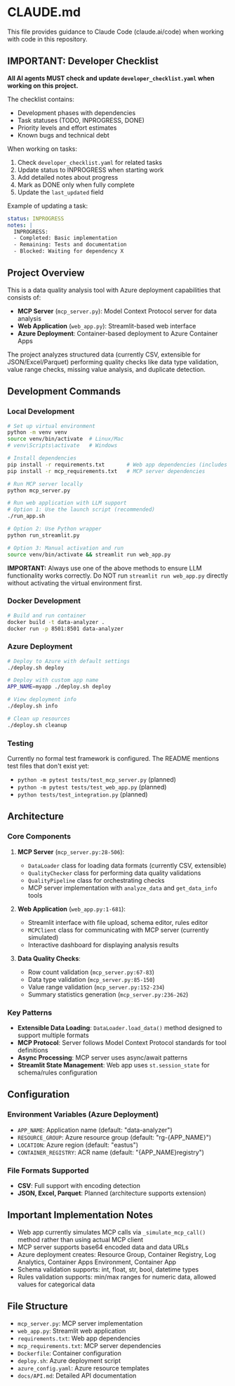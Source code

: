 # CLAUDE.md

This file provides guidance to Claude Code (claude.ai/code) when working with code in this repository.

## IMPORTANT: Developer Checklist

**All AI agents MUST check and update `developer_checklist.yaml` when working on this project.**

The checklist contains:
- Development phases with dependencies
- Task statuses (TODO, INPROGRESS, DONE)
- Priority levels and effort estimates
- Known bugs and technical debt

When working on tasks:
1. Check `developer_checklist.yaml` for related tasks
2. Update status to INPROGRESS when starting work
3. Add detailed notes about progress
4. Mark as DONE only when fully complete
5. Update the `last_updated` field

Example of updating a task:
```yaml
status: INPROGRESS
notes: |
  INPROGRESS:
  - Completed: Basic implementation
  - Remaining: Tests and documentation
  - Blocked: Waiting for dependency X
```

## Project Overview

This is a data quality analysis tool with Azure deployment capabilities that consists of:
- **MCP Server** (`mcp_server.py`): Model Context Protocol server for data analysis
- **Web Application** (`web_app.py`): Streamlit-based web interface
- **Azure Deployment**: Container-based deployment to Azure Container Apps

The project analyzes structured data (currently CSV, extensible for JSON/Excel/Parquet) performing quality checks like data type validation, value range checks, missing value analysis, and duplicate detection.

## Development Commands

### Local Development
```bash
# Set up virtual environment
python -m venv venv
source venv/bin/activate  # Linux/Mac
# venv\Scripts\activate   # Windows

# Install dependencies
pip install -r requirements.txt       # Web app dependencies (includes LLM support)
pip install -r mcp_requirements.txt   # MCP server dependencies

# Run MCP server locally
python mcp_server.py

# Run web application with LLM support
# Option 1: Use the launch script (recommended)
./run_app.sh

# Option 2: Use Python wrapper
python run_streamlit.py

# Option 3: Manual activation and run
source venv/bin/activate && streamlit run web_app.py
```

**IMPORTANT:** Always use one of the above methods to ensure LLM functionality works correctly. Do NOT run `streamlit run web_app.py` directly without activating the virtual environment first.

### Docker Development
```bash
# Build and run container
docker build -t data-analyzer .
docker run -p 8501:8501 data-analyzer
```

### Azure Deployment
```bash
# Deploy to Azure with default settings
./deploy.sh deploy

# Deploy with custom app name
APP_NAME=myapp ./deploy.sh deploy

# View deployment info
./deploy.sh info

# Clean up resources
./deploy.sh cleanup
```

### Testing
Currently no formal test framework is configured. The README mentions test files that don't exist yet:
- `python -m pytest tests/test_mcp_server.py` (planned)
- `python -m pytest tests/test_web_app.py` (planned)
- `python tests/test_integration.py` (planned)

## Architecture

### Core Components

1. **MCP Server** (`mcp_server.py:28-506`): 
   - `DataLoader` class for loading data formats (currently CSV, extensible)
   - `QualityChecker` class for performing data quality validations
   - `QualityPipeline` class for orchestrating checks
   - MCP server implementation with `analyze_data` and `get_data_info` tools

2. **Web Application** (`web_app.py:1-681`):
   - Streamlit interface with file upload, schema editor, rules editor
   - `MCPClient` class for communicating with MCP server (currently simulated)
   - Interactive dashboard for displaying analysis results

3. **Data Quality Checks**:
   - Row count validation (`mcp_server.py:67-83`)
   - Data type validation (`mcp_server.py:85-150`)
   - Value range validation (`mcp_server.py:152-234`)
   - Summary statistics generation (`mcp_server.py:236-262`)

### Key Patterns

- **Extensible Data Loading**: `DataLoader.load_data()` method designed to support multiple formats
- **MCP Protocol**: Server follows Model Context Protocol standards for tool definitions
- **Async Processing**: MCP server uses async/await patterns
- **Streamlit State Management**: Web app uses `st.session_state` for schema/rules configuration

## Configuration

### Environment Variables (Azure Deployment)
- `APP_NAME`: Application name (default: "data-analyzer")
- `RESOURCE_GROUP`: Azure resource group (default: "rg-{APP_NAME}")
- `LOCATION`: Azure region (default: "eastus")
- `CONTAINER_REGISTRY`: ACR name (default: "{APP_NAME}registry")

### File Formats Supported
- **CSV**: Full support with encoding detection
- **JSON, Excel, Parquet**: Planned (architecture supports extension)

## Important Implementation Notes

- Web app currently simulates MCP calls via `_simulate_mcp_call()` method rather than using actual MCP client
- MCP server supports base64 encoded data and data URLs
- Azure deployment creates: Resource Group, Container Registry, Log Analytics, Container Apps Environment, Container App
- Schema validation supports: int, float, str, bool, datetime types
- Rules validation supports: min/max ranges for numeric data, allowed values for categorical data

## File Structure
- `mcp_server.py`: MCP server implementation
- `web_app.py`: Streamlit web application  
- `requirements.txt`: Web app dependencies
- `mcp_requirements.txt`: MCP server dependencies
- `Dockerfile`: Container configuration
- `deploy.sh`: Azure deployment script
- `azure_config.yaml`: Azure resource templates
- `docs/API.md`: Detailed API documentation